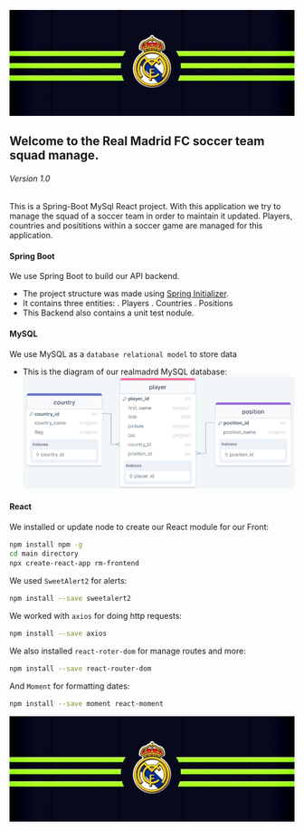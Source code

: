 ![RM-Banner](/assets/rm-banner.jpg "Real MAdrid")
## Welcome to the Real Madrid FC soccer team squad manage. 
###### Version 1.0

This is a Spring-Boot MySql React project. With this application we try to manage the squad of a soccer team in order to maintain it updated. Players, countries and posititions within a soccer game are managed for this application.

#### Spring Boot
We use Spring Boot to build our API backend.
* The project structure was made using [Spring Initializer](https://spring.io/).
* It contains three entities:
. Players
. Countries
. Positions
* This Backend also contains a unit test nodule.

#### MySQL
We use MySQL as a `database relational model` to store data
* This is the diagram of our realmadrd MySQL database:
![RM-Banner](/assets/mysql.png "realmadrid MySQL diagram")

#### React
We installed or update node to create our React module for our Front:
```sh
npm install npm -g 
cd main directory
npx create-react-app rm-frontend
```
We used `SweetAlert2` for alerts:
```sh
npm install --save sweetalert2
```
We worked with `axios` for doing http requests:
```sh
npm install --save axios
```
We also installed `react-roter-dom` for manage routes and more:
```sh
npm install --save react-router-dom
```
And `Moment` for formatting dates:
```sh
npm install --save moment react-moment
```
![RM-Banner](/assets/rm-banner.jpg "Real MAdrid")
